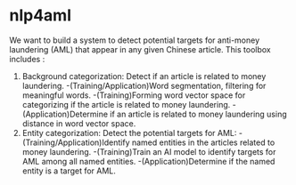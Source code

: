 # nlp4aml
We want to build a system to detect potential targets for anti-money laundering (AML) that appear in any given Chinese article. 
This toolbox includes :

1. Background categorization: Detect if an article is related to money laundering.
  -(Training/Application)Word segmentation, filtering for meaningful words.
  -(Training)Forming word vector space for categorizing if the article is related to money laundering.
  -(Application)Determine if an article is related to money laundering using distance in word vector space.
2. Entity categorization: Detect the potential targets for AML: 
  -(Training/Application)Identify named entities in the articles related to money laundering.
  -(Training)Train an AI model to identify targets for AML among all named entities.
  -(Application)Determine if the named entity is a target for AML.

